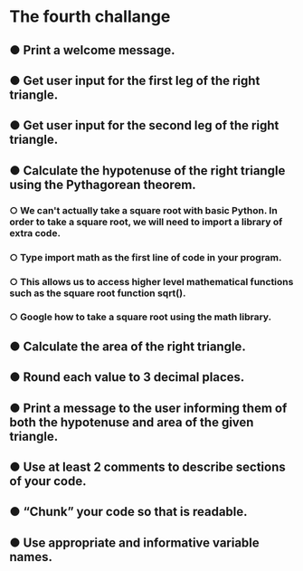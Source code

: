 # The fourth challange
## ● Print a welcome message.
## ● Get user input for the first leg of the right triangle.
## ● Get user input for the second leg of the right triangle.
## ● Calculate the hypotenuse of the right triangle using the Pythagorean theorem.
### ○ We can't actually take a square root with basic Python. In order to take a square root, we will need to import a library of extra code.
### ○ Type import math as the first line of code in your program.
### ○ This allows us to access higher level mathematical functions such as the square root function sqrt().
### ○ Google how to take a square root using the math library.
## ● Calculate the area of the right triangle.
## ● Round each value to 3 decimal places.
## ● Print a message to the user informing them of both the hypotenuse and area of the given triangle.
## ● Use at least 2 comments to describe sections of your code.
## ● “Chunk” your code so that is readable.
## ● Use appropriate and informative variable names.
